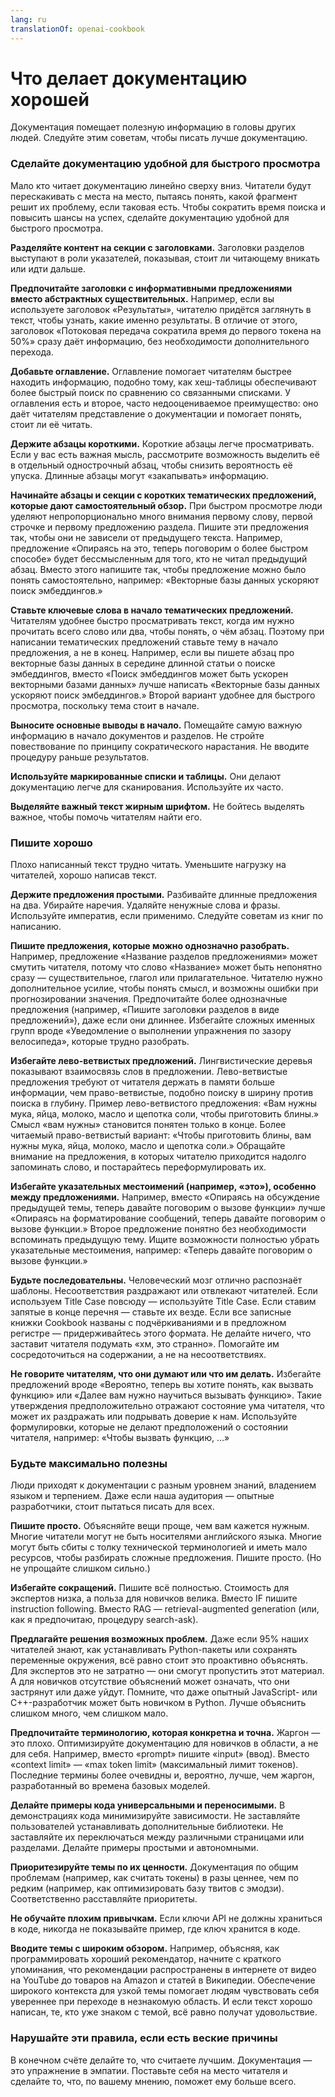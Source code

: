 ```yaml
---
lang: ru
translationOf: openai-cookbook
---
```


# Что делает документацию хорошей

Документация помещает полезную информацию в головы других людей. Следуйте этим советам, чтобы писать лучше документацию.

### Сделайте документацию удобной для быстрого просмотра

Мало кто читает документацию линейно сверху вниз. Читатели будут перескакивать с места на место, пытаясь понять, какой фрагмент решит их проблему, если таковая есть. Чтобы сократить время поиска и повысить шансы на успех, сделайте документацию удобной для быстрого просмотра.

**Разделяйте контент на секции с заголовками.** Заголовки разделов выступают в роли указателей, показывая, стоит ли читающему вникать или идти дальше.

**Предпочитайте заголовки с информативными предложениями вместо абстрактных существительных.** Например, если вы используете заголовок «Результаты», читателю придётся заглянуть в текст, чтобы узнать, какие именно результаты. В отличие от этого, заголовок «Потоковая передача сократила время до первого токена на 50%» сразу даёт информацию, без необходимости дополнительного перехода.

**Добавьте оглавление.** Оглавление помогает читателям быстрее находить информацию, подобно тому, как хеш-таблицы обеспечивают более быстрый поиск по сравнению со связанными списками. У оглавления есть и второе, часто недооцениваемое преимущество: оно даёт читателям представление о документации и помогает понять, стоит ли её читать.

**Держите абзацы короткими.** Короткие абзацы легче просматривать. Если у вас есть важная мысль, рассмотрите возможность выделить её в отдельный однострочный абзац, чтобы снизить вероятность её упуска. Длинные абзацы могут «закапывать» информацию.

**Начинайте абзацы и секции с коротких тематических предложений, которые дают самостоятельный обзор.** При быстром просмотре люди уделяют непропорционально много внимания первому слову, первой строчке и первому предложению раздела. Пишите эти предложения так, чтобы они не зависели от предыдущего текста. Например, предложение «Опираясь на это, теперь поговорим о более быстром способе» будет бессмысленным для того, кто не читал предыдущий абзац. Вместо этого напишите так, чтобы предложение можно было понять самостоятельно, например: «Векторные базы данных ускоряют поиск эмбеддингов.»

**Ставьте ключевые слова в начало тематических предложений.** Читателям удобнее быстро просматривать текст, когда им нужно прочитать всего слово или два, чтобы понять, о чём абзац. Поэтому при написании тематических предложений ставьте тему в начало предложения, а не в конец. Например, если вы пишете абзац про векторные базы данных в середине длинной статьи о поиске эмбеддингов, вместо «Поиск эмбеддингов может быть ускорен векторными базами данных» лучше написать «Векторные базы данных ускоряют поиск эмбеддингов.» Второй вариант удобнее для быстрого просмотра, поскольку тема стоит в начале.

**Выносите основные выводы в начало.** Помещайте самую важную информацию в начало документов и разделов. Не стройте повествование по принципу сократического нарастания. Не вводите процедуру раньше результатов.

**Используйте маркированные списки и таблицы.** Они делают документацию легче для сканирования. Используйте их часто.

**Выделяйте важный текст жирным шрифтом.** Не бойтесь выделять важное, чтобы помочь читателям найти его.

### Пишите хорошо

Плохо написанный текст трудно читать. Уменьшите нагрузку на читателей, хорошо написав текст.

**Держите предложения простыми.** Разбивайте длинные предложения на два. Убирайте наречия. Удаляйте ненужные слова и фразы. Используйте императив, если применимо. Следуйте советам из книг по написанию.

**Пишите предложения, которые можно однозначно разобрать.** Например, предложение «Название разделов предложениями» может смутить читателя, потому что слово «Название» может быть непонятно сразу — существительное, глагол или прилагательное. Читателю нужно дополнительное усилие, чтобы понять смысл, и возможны ошибки при прогнозировании значения. Предпочитайте более однозначные предложения (например, «Пишите заголовки разделов в виде предложений»), даже если они длиннее. Избегайте сложных именных групп вроде «Уведомление о выполнении упражнения по зазору велосипеда», которые трудно разобрать.

**Избегайте лево-ветвистых предложений.** Лингвистические деревья показывают взаимосвязь слов в предложении. Лево-ветвистые предложения требуют от читателя держать в памяти больше информации, чем право-ветвистые, подобно поиску в ширину против поиска в глубину. Пример лево-ветвистого предложения: «Вам нужны мука, яйца, молоко, масло и щепотка соли, чтобы приготовить блины.» Смысл «вам нужны» становится понятен только в конце. Более читаемый право-ветвистый вариант: «Чтобы приготовить блины, вам нужны мука, яйца, молоко, масло и щепотка соли.» Обращайте внимание на предложения, в которых читателю приходится надолго запоминать слово, и постарайтесь переформулировать их.

**Избегайте указательных местоимений (например, «это»), особенно между предложениями.** Например, вместо «Опираясь на обсуждение предыдущей темы, теперь давайте поговорим о вызове функции» лучше «Опираясь на форматирование сообщений, теперь давайте поговорим о вызове функции.» Второе предложение понятно без необходимости вспоминать предыдущую тему. Ищите возможности полностью убрать указательные местоимения, например: «Теперь давайте поговорим о вызове функции.»

**Будьте последовательны.** Человеческий мозг отлично распознаёт шаблоны. Несоответствия раздражают или отвлекают читателей. Если используем Title Case повсюду — используйте Title Case. Если ставим запятые в конце перечня — ставьте их везде. Если все записные книжки Cookbook названы с подчёркиваниями и в предложном регистре — придерживайтесь этого формата. Не делайте ничего, что заставит читателя подумать «хм, это странно». Помогайте им сосредоточиться на содержании, а не на несоответствиях.

**Не говорите читателям, что они думают или что им делать.** Избегайте предложений вроде «Вероятно, теперь вы хотите понять, как вызвать функцию» или «Далее вам нужно научиться вызывать функцию». Такие утверждения предположительно отражают состояние ума читателя, что может их раздражать или подрывать доверие к нам. Используйте формулировки, которые не делают предположений о состоянии читателя, например: «Чтобы вызвать функцию, …»

### Будьте максимально полезны

Люди приходят к документации с разным уровнем знаний, владением языком и терпением. Даже если наша аудитория — опытные разработчики, стоит пытаться писать для всех.

**Пишите просто.** Объясняйте вещи проще, чем вам кажется нужным. Многие читатели могут не быть носителями английского языка. Многие могут быть сбиты с толку технической терминологией и иметь мало ресурсов, чтобы разбирать сложные предложения. Пишите просто. (Но не упрощайте слишком сильно.)

**Избегайте сокращений.** Пишите всё полностью. Стоимость для экспертов низка, а польза для новичков велика. Вместо IF пишите instruction following. Вместо RAG — retrieval-augmented generation (или, как я предпочитаю, процедуру search-ask).

**Предлагайте решения возможных проблем.** Даже если 95% наших читателей знают, как устанавливать Python-пакеты или сохранять переменные окружения, всё равно стоит это проактивно объяснять. Для экспертов это не затратно — они смогут пропустить этот материал. А для новичков отсутствие объяснений может означать, что они застрянут или даже уйдут. Помните, что даже опытный JavaScript- или C++-разработчик может быть новичком в Python. Лучше объяснить слишком много, чем слишком мало.

**Предпочитайте терминологию, которая конкретна и точна.** Жаргон — это плохо. Оптимизируйте документацию для новичков в области, а не для себя. Например, вместо «prompt» пишите «input» (ввод). Вместо «context limit» — «max token limit» (максимальный лимит токенов). Последние термины более очевидны и, вероятно, лучше, чем жаргон, разработанный во времена базовых моделей.

**Делайте примеры кода универсальными и переносимыми.** В демонстрациях кода минимизируйте зависимости. Не заставляйте пользователей устанавливать дополнительные библиотеки. Не заставляйте их переключаться между различными страницами или разделами. Делайте примеры простыми и автономными.

**Приоритезируйте темы по их ценности.** Документация по общим проблемам (например, как считать токены) в разы ценнее, чем по редким (например, как оптимизировать базу твитов с эмодзи). Соответственно расставляйте приоритеты.

**Не обучайте плохим привычкам.** Если ключи API не должны храниться в коде, никогда не показывайте пример, где ключ хранится в коде.

**Вводите темы с широким обзором.** Например, объясняя, как программировать хороший рекомендатор, начните с краткого упоминания, что рекомендации распространены в интернете от видео на YouTube до товаров на Amazon и статей в Википедии. Обеспечение широкого контекста для узкой темы помогает людям чувствовать себя увереннее при переходе в незнакомую область. И если текст хорошо написан, те, кто уже знаком с темой, всё равно получат удовольствие.

### Нарушайте эти правила, если есть веские причины

В конечном счёте делайте то, что считаете лучшим. Документация — это упражнение в эмпатии. Поставьте себя на место читателя и сделайте то, что, по вашему мнению, поможет ему больше всего.